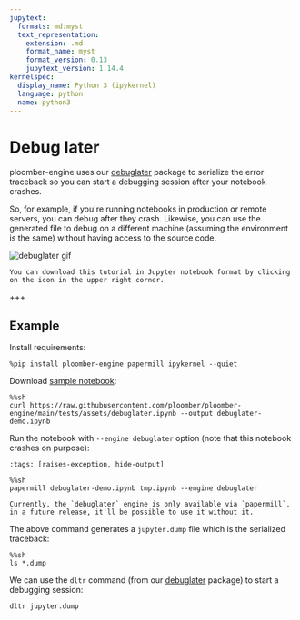 ```yaml
---
jupytext:
  formats: md:myst
  text_representation:
    extension: .md
    format_name: myst
    format_version: 0.13
    jupytext_version: 1.14.4
kernelspec:
  display_name: Python 3 (ipykernel)
  language: python
  name: python3
---
```


# Debug later

ploomber-engine uses our [debuglater](https://github.com/ploomber/debuglater) package to serialize the error traceback so you can start a debugging session after your notebook crashes.

So, for example, if you're running notebooks in production or remote servers, you can debug after they crash. Likewise, you can use the generated file to debug on a different machine (assuming the environment is the same) without having access to the source code.

![debuglater gif](https://camo.githubusercontent.com/3463b13da6c719e35b986288c5bb7dcbc6fe26cc4172d66f7a2cc2d47970bc01/68747470733a2f2f706c6f6f6d6265722e696f2f696d616765732f646f632f706c6f6f6d6265722d656e67696e652d64656d6f2f64656275676c617465722e676966)

```{note}
You can download this tutorial in Jupyter notebook format by clicking on the icon in the upper right corner.
```

+++

## Example

Install requirements:

```{code-cell} ipython3
%pip install ploomber-engine papermill ipykernel --quiet
```

Download [sample notebook](https://raw.githubusercontent.com/ploomber/ploomber-engine/main/tests/assets/debuglater.ipynb):

```{code-cell} ipython3
%%sh
curl https://raw.githubusercontent.com/ploomber/ploomber-engine/main/tests/assets/debuglater.ipynb --output debuglater-demo.ipynb
```

Run the notebook with `--engine debuglater` option (note that this notebook crashes on purpose):

```{code-cell} ipython3
:tags: [raises-exception, hide-output]

%%sh
papermill debuglater-demo.ipynb tmp.ipynb --engine debuglater
```

```{note}
Currently, the `debuglater` engine is only available via `papermill`, in a future release, it'll be possible to use it without it.
```

The above command generates a `jupyter.dump` file which is the serialized traceback:

```{code-cell} ipython3
%%sh
ls *.dump
```

We can use the `dltr` command (from our [debuglater](https://github.com/ploomber/debuglater) package) to start a debugging session:

```sh
dltr jupyter.dump
```
